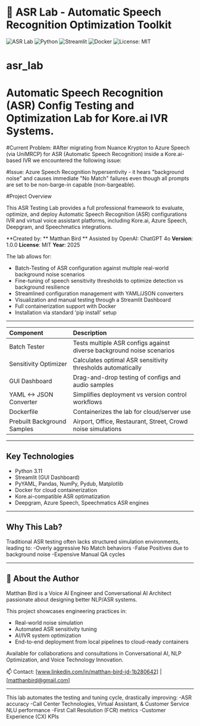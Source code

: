 # 🧠 ASR Lab - Automatic Speech Recognition Optimization Toolkit

![ASR Lab](https://img.shields.io/badge/AI/NLP-ASR_Lab-blueviolet) 
![Python](https://img.shields.io/badge/Python-3.11-blue)
![Streamlit](https://img.shields.io/badge/GUI-Streamlit-orange)
![Docker](https://img.shields.io/badge/Containerized-Docker-green)
![License: MIT](https://img.shields.io/badge/License-MIT-yellow.svg)


# asr_lab
# Automatic Speech Recognition (ASR) Config Testing and Optimization Lab for Kore.ai IVR Systems.

#Current Problem:
#After migrating from Nuance Krypton to Azure Speech (via UniMRCP) for ASR (Automatic Speech Recognition) inside a Kore.ai-based IVR we encountered the following issue:

#Issue: Azure Speech Recognition hypersentivity - it hears "background noise" and causes immediate "No Match" failures even though all prompts are set to be non-barge-in capable (non-bargeable).

#Project Overview

This ASR Testing Lab provides a full professional framework to evaluate, optimize, and deploy Automatic Speech Recognition (ASR) configurations IVR and virtual voice assistant platforms, including Kore.ai, Azure Speech, Deepgram, and Speechmatics integrations.

**Created by: ** Matthan Bird ** Assisted by OpenAI: ChatGPT 4o
**Version**: 1.0.0
**License**: MIT
**Year**: 2025

The lab allows for:
- Batch-Testing of ASR configuration against multiple real-world background noise scenarios
- Fine-tuning of speech sensitivity thresholds to optimize detection vs background resilience
- Streamlined configuration management with YAML/JSON converters
- Visualization and manual testing through a Streamlit Dashboard
- Full containerization support with Docker
- Installation via standard 'pip install' setup

---

| Component | Description |
| :-------- | :---------- |
| Batch Tester | Tests multiple ASR configs against diverse background noise scenarios |
| Sensitivity Optimizer | Calculates optimal ASR sensitivity thresholds automatically |
| GUI Dashboard | Drag-and-drop testing of configs and audio samples |
| YAML <-> JSON Converter | Simplifies deployment vs version control workflows |
| Dockerfile | Containerizes the lab for cloud/server use |
| Prebuilt Background Samples | Airport, Office, Restaurant, Street, Crowd noise simulations |

---

## Key Technologies
- Python 3.11
- Streamlit (GUI Dashboard)
- PyYAML, Pandas, NumPy, Pydub, Matplotlib
- Docker for cloud containerization
- Kore.ai-compatible ASR optimatization
- Deepgram, Azure Speech, Speechmatics ASR engines

---

## Why This Lab?

Traditional ASR testing often lacks structured simulation environments, leading to:
-Overly aggressive No Match behaviors
-False Positives due to background noise
-Expensive Manual QA cycles

---

## 🧠 About the Author

Matthan Bird is a Voice AI Engineer and Conversational AI Architect passionate about designing better NLP/ASR systems.

This project showcases engineering practices in:
- Real-world noise simulation
- Automated ASR sensitivity tuning
- AI/IVR system optimization
- End-to-end deployment from local pipelines to cloud-ready containers

Available for collaborations and consultations in Conversational AI, NLP Optimization, and Voice Technology Innovation.

📫 Contact: [www.linkedin.com/in/matthan-bird-jd-1b280642] | [matthanbird@gmail.com]

---

This lab automates the testing and tuning cycle, drastically improving:
-ASR accuracy
-Call Center Technologies, Virtual Assistant, & Customer Service NLU performance
-First Call Resolution (FCR) metrics
-Customer Experience (CX) KPIs
